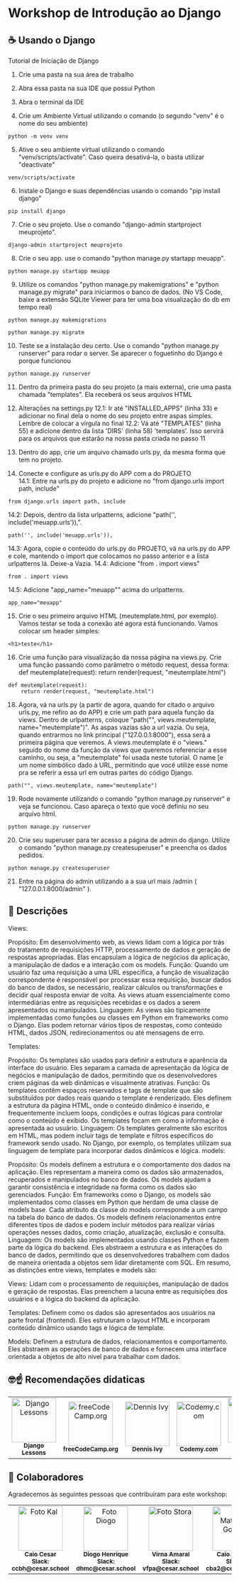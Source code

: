 # Workshop de Introdução ao Django

## ☕ Usando o Django

Tutorial de Iniciação de Django

1. Crie uma pasta na sua área de trabalho

2. Abra essa pasta na sua IDE que possui Python

3. Abra o terminal da IDE

4. Crie um Ambiente Virtual utilizando o comando (o segundo "venv" é o nome do seu ambiente)
<dt>
    
    python -m venv venv
  </dt>

5. Ative o seu ambiente virtual utilizando o comando "venv/scripts/activate". Caso queira desativá-la, o basta utilizar "deactivate"
<dt>
    
    venv/scripts/activate
  </dt>

6. Instale o Django e suas dependências usando o comando "pip install django"
<dt>
    
    pip install django
  </dt>

7. Crie o seu projeto. Use o comando "django-admin startproject meuprojeto".
<dt>
    
    django-admin startproject meuprojeto
  </dt>

8. Crie o seu app. use o comando "python manage.py startapp meuapp".
<dt>
    
    python manage.py startapp meuapp
  </dt>

9. Utilize os comandos "python manage.py makemigrations" e "python manage.py migrate" para iniciarmos o banco de dados. (No VS Code, baixe a extensão SQLite Viewer para ter uma boa visualização do db em tempo real)
<dt>
    
    python manage.py makemigrations
  </dt>
<dt>
    
    python manage.py migrate
  </dt>

10. Teste se a instalação deu certo. Use o comando "python manage.py runserver" para rodar o server. Se aparecer o foguetinho do Django é porque funcionou
<dt>
    
    python manage.py runserver
  </dt>

11. Dentro da primeira pasta do seu projeto (a mais externa), crie uma pasta chamada "templates". Ela receberá os seus arquivos HTML

12. Alterações na settings.py
	12.1: Ir até "INSTALLED_APPS" (linha 33) e adicionar no final dela o nome do seu projeto entre aspas simples. Lembre de colocar a vírgula no final
	12.2: Vá até "TEMPLATES" (linha 55) e adicione dentro da lista 'DIRS' (linha 58) 'templates'. Isso servirá para os arquivos que estarão na nossa pasta criada no passo 11

13. Dentro do app, crie um arquivo chamado urls.py, da mesma forma que tem no projeto. 

14. Conecte e configure as urls.py do APP com a do PROJETO 	
	14.1: Entre na urls.py do projeto e adicione no "from django.urls import path, include"
<dt>
    
    from django.urls import path, include
  </dt>
	14.2: Depois, dentro da lista urlpatterns, adicione "path('', include('meuapp.urls')),".
<dt>
    
    path('', include('meuapp.urls')),
  </dt>
	14.3: Agora, copie o conteúdo do urls.py do PROJETO, vá na urls.py do APP e cole, mantendo o import que colocamos no passo anterior e a lista urlpatterns lá. Deixe-a Vazia.
	14.4: Adicione "from . import views"
<dt>
    
    from . import views
  </dt>
	14.5: Adicione "app_name="meuapp"" acima do urlpatterns.
<dt>
    
    app_name="meuapp"
  </dt>

15. Crie o seu primeiro arquivo HTML (meutemplate.html, por exemplo). Vamos testar se toda a conexão até agora está funcionando. Vamos colocar um header simples:
<dt>
    
    <h1>teste</h1>
  </dt>

16. Crie uma função para visualização da nossa página na views.py. Crie uma função passando como parâmetro o método request, dessa forma:
	def meutemplate(request):
		return render(request, "meutemplate.html")
<dt>
    
    def meutemplate(request):
		return render(request, "meutemplate.html")
  </dt>

18. Agora, vá na urls.py (a partir de agora, quando for citado o arquivo urls.py, me refiro ao do APP) e crie um path para aquela função da views. Dentro de urlpatterns, coloque "path("", views.meutemplate, name="meutemplate")". As aspas vazias são a url vazia. Ou seja, quando entrarmos no link principal ("127.0.0.1:8000"), essa será a primeira página que veremos. A views.meutemplate é o "views." seguido do nome da função da views que queremos referenciar a esse caminho, ou seja, a "meutemplate" foi usada neste tutorial. O name [e um nome simbólico dado à URL, permitindo que você utilize esse nome pra se referir a essa url em outras partes do código Django.
<dt>
    
    path("", views.meutemplate, name="meutemplate")
  </dt>

19. Rode novamente utilizando o comando "python manage.py runserver" e veja se funcionou. Caso apareça o texto que você definiu no seu arquivo html.
<dt>
    
    python manage.py runserver
  </dt>

20. Crie seu superuser para ter acesso a página de admin do django. Utilize o comando "python manage.py createsuperuser" e preencha os dados pedidos.
<dt>
    
    python manage.py createsuperuser
  </dt>

21. Entre na página do admin utilizando a a sua url mais /admin ( "127.0.0.1:8000/admin" ).

## 🤖 Descrições

Views:

Propósito: Em desenvolvimento web, as views lidam com a lógica por trás do tratamento de requisições HTTP, processamento de dados e geração de respostas apropriadas. Elas encapsulam a lógica de negócios da aplicação, a manipulação de dados e a interação com os models.
Função: Quando um usuário faz uma requisição a uma URL específica, a função de visualização correspondente é responsável por processar essa requisição, buscar dados do banco de dados, se necessário, realizar cálculos ou transformações e decidir qual resposta enviar de volta. As views atuam essencialmente como intermediárias entre as requisições recebidas e os dados a serem apresentados ou manipulados.
Linguagem: As views são tipicamente implementadas como funções ou classes em Python em frameworks como o Django. Elas podem retornar vários tipos de respostas, como conteúdo HTML, dados JSON, redirecionamentos ou até mensagens de erro.

Templates:

Propósito: Os templates são usados para definir a estrutura e aparência da interface do usuário. Eles separam a camada de apresentação da lógica de negócios e manipulação de dados, permitindo que os desenvolvedores criem páginas da web dinâmicas e visualmente atrativas.
Função: Os templates contêm espaços reservados e tags de template que são substituídos por dados reais quando o template é renderizado. Eles definem a estrutura da página HTML, onde o conteúdo dinâmico é inserido, e frequentemente incluem loops, condições e outras lógicas para controlar como o conteúdo é exibido. Os templates focam em como a informação é apresentada ao usuário.
Linguagem: Os templates geralmente são escritos em HTML, mas podem incluir tags de template e filtros específicos do framework sendo usado. No Django, por exemplo, os templates utilizam sua linguagem de template para incorporar dados dinâmicos e lógica.
models:

Propósito: Os models definem a estrutura e o comportamento dos dados na aplicação. Eles representam a maneira como os dados são armazenados, recuperados e manipulados no banco de dados. Os models ajudam a garantir consistência e integridade na forma como os dados são gerenciados.
Função: Em frameworks como o Django, os models são implementados como classes em Python que herdam de uma classe de models base. Cada atributo da classe do models corresponde a um campo na tabela do banco de dados. Os models definem relacionamentos entre diferentes tipos de dados e podem incluir métodos para realizar várias operações nesses dados, como criação, atualização, exclusão e consulta.
Linguagem: Os models são implementados usando classes Python e fazem parte da lógica do backend. Eles abstraem a estrutura e as interações do banco de dados, permitindo que os desenvolvedores trabalhem com dados de maneira orientada a objetos sem lidar diretamente com SQL.
Em resumo, as distinções entre views, templates e models são:

Views: Lidam com o processamento de requisições, manipulação de dados e geração de respostas. Elas preenchem a lacuna entre as requisições dos usuários e a lógica do backend da aplicação.

Templates: Definem como os dados são apresentados aos usuários na parte frontal (frontend). Eles estruturam o layout HTML e incorporam conteúdo dinâmico usando tags e lógica de template.

Models: Definem a estrutura de dados, relacionamentos e comportamento. Eles abstraem as operações de banco de dados e fornecem uma interface orientada a objetos de alto nível para trabalhar com dados.

## 🤓☝️ Recomendações didaticas

<table>
  <tr>
    <td align="center">
      <a href="https://www.youtube.com/@djangolessons4614">
        <img src="https://yt3.googleusercontent.com/ytc/AOPolaRasVoZafNkRP0cd-lsDZAy9izjsW_fhsr9e9i_=s176-c-k-c0x00ffffff-no-rj" width="100px;" alt="Django Lessons"/><br>
        <sub>
          <b>Django Lessons</b>
        </sub>
      </a>
    </td>
    <td align="center">
      <a href="https://www.youtube.com/@freecodecamp">
        <img src="https://yt3.googleusercontent.com/ytc/AOPolaTs1IEit9EUooQAJkWS4SkpUE7oMDXYrjIgnOk1Kw=s176-c-k-c0x00ffffff-no-rj" width="100px;" alt="freeCodeCamp.org"/><br>
        <sub>
          <b>freeCodeCamp.org</b>
        </sub>
      </a>
    </td>
    <td align="center">
      <a href="https://www.youtube.com/@DennisIvy">
        <img src="https://yt3.googleusercontent.com/ytc/AOPolaRYDmFeW15xdieLdvxXXspEidhG6zvZ_k3iUiOoRg=s176-c-k-c0x00ffffff-no-rj" width="100px;" alt="Dennis Ivy"/><br>
        <sub>
          <b>Dennis Ivy</b>
        </sub>
      </a>
    </td>
<td align="center">
      <a href="https://www.youtube.com/@Codemycom">
        <img src="https://yt3.googleusercontent.com/ytc/AOPolaTLKrm1mKm_4KBznZxMmeMfh7HPhLkzMel9Ydil=s176-c-k-c0x00ffffff-no-rj" width="100px;" alt="Codemy.com"/><br>
        <sub>
          <b>Codemy.com</b>
        </sub>
      </a>
    </td>
    <td align="center">
      <a href="https://www.youtube.com/@DevOpsJourney">
        <img src="https://yt3.googleusercontent.com/dQk85R0vZ_EKoE7BgbwMFIcmovijvOsbMD3DQJ26_j1hr5CYMeSSmHez9urr7A1zRcrpcVvoGeI=s176-c-k-c0x00ffffff-no-rj" width="100px;" alt="DevOps Journey"/><br>
        <sub>
          <b>DevOps Journey</b>
        </sub>
      </a>
    </td>
   <td align="center">
      <a href="https://docs.djangoproject.com/en/4.2/">
        <img src="https://img.stackshare.io/service/994/4aGjtNQv.png" width="100px;" alt="Django documentation"/><br>
        <sub>
          <b>Django documentation</b>
        </sub>
      </a>
    </td>
  </tr>
</table>

## 🤝 Colaboradores

Agradecemos às seguintes pessoas que contribuíram para este workshop:

<table>
  <tr>
    <td align="center">
      <a href="https://github.com/Kal-0">
        <img src="https://avatars.githubusercontent.com/u/106926790?s=400&u=d51d91a8d447afbb4a9d0be21d664b82d7091fc5&v=4" width="100px;" alt="Foto Kal"/><br>
        <sub>
		<b>Caio Cesar</b>
		<br>
		<b>Slack: ccbh@cesar.school</b>
        </sub>
      </a>
    </td>
    <td align="center">
      <a href="https://github.com/Fiend3333">
        <img src="https://avatars.githubusercontent.com/u/116087739?v=4" width="100px;" alt="Foto Diogo"/><br>
        <sub>
		<b>Diogo Henrique</b>
		<br>
		<b>Slack: dhmc@cesar.school</b>
        </sub>
      </a>
    </td>
    <td align="center">
      <a href="https://github.com/virnaamaral">
        <img src="https://avatars.githubusercontent.com/u/116957619?v=4" width="100px;" alt="Foto Stora"/><br>
        <sub>
	        <b>Virna Amaral</b>
		<br>
		<b>Slack: vfpa@cesar.school</b>
        </sub>
      </a>
    </td>
    <td align="center">
      <a href="https://github.com/Caiobadv">
        <img src="https://avatars.githubusercontent.com/u/117755420?v=4" width="100px;" alt="Foto Matheus Gomes"/><br>
        <sub>
		<b>Caio Barreto</b>
		<br>
		<b>Slack: cba2@cesar.school</b>
        </sub>
      </a>
    </td>
  </tr>
</table>
